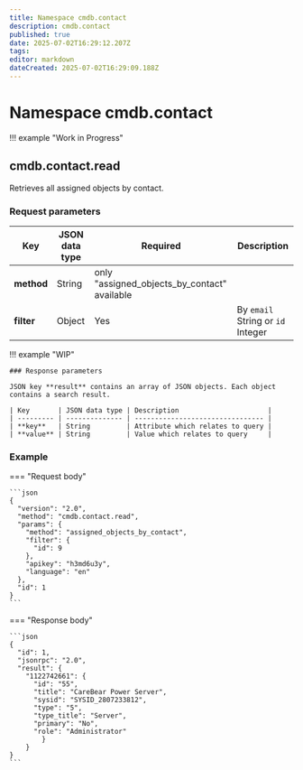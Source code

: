 ```yaml
---
title: Namespace cmdb.contact
description: cmdb.contact
published: true
date: 2025-07-02T16:29:12.207Z
tags: 
editor: markdown
dateCreated: 2025-07-02T16:29:09.188Z
---
```


# Namespace cmdb.contact

!!! example "Work in Progress"

## cmdb.contact.read

Retrieves all assigned objects by contact.

### Request parameters

| Key        | JSON data type | Required                                     | Description                       |
| ---------- | -------------- | -------------------------------------------- | --------------------------------- |
| **method** | String         | only "assigned_objects_by_contact" available |                                   |
| **filter** | Object         | Yes                                          | By `email` String or `id` Integer |

!!! example "WIP"

    ### Response parameters

    JSON key **result** contains an array of JSON objects. Each object contains a search result.

    | Key       | JSON data type | Description                      |
    | --------- | -------------- | -------------------------------- |
    | **key**   | String         | Attribute which relates to query |
    | **value** | String         | Value which relates to query     |

### Example

=== "Request body"

    ```json
    {
      "version": "2.0",
      "method": "cmdb.contact.read",
      "params": {
        "method": "assigned_objects_by_contact",
        "filter": {
          "id": 9
        },
        "apikey": "h3md6u3y",
        "language": "en"
      },
      "id": 1
    }
    ```

=== "Response body"

    ```json
    {
      "id": 1,
      "jsonrpc": "2.0",
      "result": {
        "1122742661": {
          "id": "55",
          "title": "CareBear Power Server",
          "sysid": "SYSID_2807233812",
          "type": "5",
          "type_title": "Server",
          "primary": "No",
          "role": "Administrator"
            }
        }
    }
    ```
